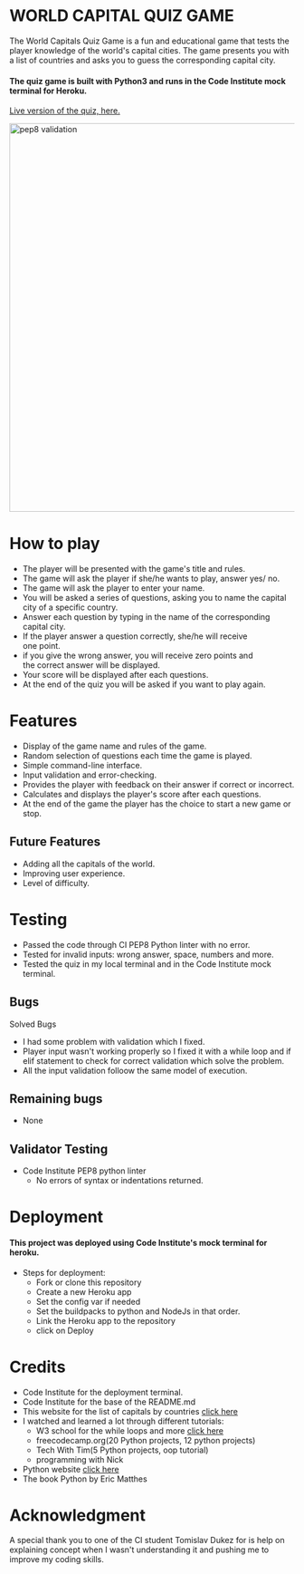  # WORLD CAPITAL QUIZ GAME
 
The World Capitals Quiz Game is a fun and educational game that tests the player knowledge of the world's capital cities. The game presents you with a list of countries and asks you to guess the corresponding capital city.
#### The quiz game is built with Python3 and runs in the Code Institute mock terminal for Heroku.

[Live version of the quiz, here.](https://world-capitals-quiz-game.herokuapp.com/)

<img width="686" alt="pep8 validation" src="https://user-images.githubusercontent.com/116040510/236935085-9883f1f0-7cdb-4c5b-9caa-c2adbf1f5357.png">

# How to play
- The player will be presented with the game's title and rules.
- The game will ask the player if she/he wants to play, answer yes/ 
  no.
- The game will ask the player to enter your name.
- You will be asked a series of questions, asking you to name 
  the capital city of a specific country.
- Answer each question by typing in the name of the corresponding 
  capital city.
- If the player answer a question correctly, she/he will receive  
  one point.
- if you give the wrong answer, you will receive zero points and  
  the correct answer will be displayed.
- Your score will be displayed after each questions.
- At the end of the quiz you will be asked if you want to play 
  again.


# Features

- Display of the game name and rules of the game.
- Random selection of questions each time the game is played.
- Simple command-line interface.
- Input validation and error-checking.
- Provides the player with feedback on their answer if correct or 
  incorrect. 
- Calculates and displays the player's score after each questions.
- At the end of the game the player has the choice to start a new 
  game or stop.

## Future Features

- Adding all the capitals of the world.
- Improving user experience.
- Level of difficulty.

# Testing
- Passed the code through CI PEP8 Python linter with no error.
- Tested for invalid inputs: wrong answer, space, numbers and more.
- Tested the quiz in my local terminal and in the Code Institute mock terminal.

## Bugs
Solved Bugs

- I had some problem with validation which I fixed.
- Player input wasn't working properly so I fixed it with a while loop and if 
  elif statement to check for correct validation which solve the problem.
- All the input validation folloow the same model of execution.

## Remaining bugs
- None

## Validator Testing

- Code Institute PEP8 python linter
  - No errors of syntax or indentations returned.

# Deployment 

#### This project was deployed using Code Institute's mock terminal for heroku.
- Steps for deployment:
  - Fork or clone this repository
  - Create a new Heroku app
  - Set the config var if needed
  - Set the buildpacks to python and NodeJs in that order.
  - Link the Heroku app to the repository
  - click on Deploy
 # Credits

- Code Institute for the deployment terminal.
- Code Institute for the base of the README.md
- This website for the list of capitals by countries [click here](https://www.countries-ofthe-world.com/)
- I watched and learned a lot through different tutorials:
  - W3 school for the while loops and more [click here](https://www.w3schools.com/python/python_while_loops.asp)
  - freecodecamp.org(20 Python projects, 12 python projects)
  - Tech With Tim(5 Python projects, oop tutorial)
  - programming with Nick
- Python website [click here](https://docs.python.org/)
- The book Python by Eric Matthes

# Acknowledgment

A special thank you to one of the CI student Tomislav Dukez for is help on explaining concept when I wasn't understanding it and pushing me to improve my coding skills.





